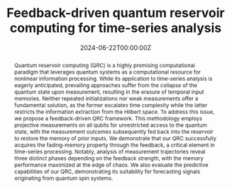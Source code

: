 ---
title: "Feedback-driven quantum reservoir computing for time-series analysis"
authors:
- admin
- Keisuke Fujii
- Naoki Yamamoto
date: "2024-06-22T00:00:00Z"
doi: "10.48550/arXiv.2406.15783"

# Schedule page publish date (NOT publication's date).
# publishDate: "2017-01-01T00:00:00Z"

# Publication type.
# Accepts a single type but formatted as a YAML list (for Hugo requirements).
# Enter a publication type from the CSL standard.
publication_types: ["preprint"]

# Publication name and optional abbreviated publication name.
publication: "arXiv"
publication_short: "arXiv preprint arXiv:2406.15783"

abstract: Quantum reservoir computing (QRC) is a highly promising computational paradigm that leverages quantum systems as a computational resource for nonlinear information processing. While its application to time-series analysis is eagerly anticipated, prevailing approaches suffer from the collapse of the quantum state upon measurement, resulting in the erasure of temporal input memories. Neither repeated initializations nor weak measurements offer a fundamental solution, as the former escalates time complexity while the latter restricts the information extraction from the Hilbert space. To address this issue, we propose a feedback-driven QRC framework. This methodology employs projective measurements on all qubits for unrestricted access to the quantum state, with the measurement outcomes subsequently fed back into the reservoir to restore the memory of prior inputs. We demonstrate that our QRC successfully acquires the fading-memory property through the feedback, a critical element in time-series processing. Notably, analysis of measurement trajectories reveal three distinct phases depending on the feedback strength, with the memory performance maximized at the edge of chaos. We also evaluate the predictive capabilities of our QRC, demonstrating its suitability for forecasting signals originating from quantum spin systems. 

# Summary. An optional shortened abstract.
#summary: Lorem ipsum dolor sit amet, consectetur adipiscing elit. Duis posuere tellus ac convallis placerat. Proin tincidunt magna sed ex sollicitudin condimentum.

tags:
- Quantum Reservoir Computing
- Reservoir Computing
featured: false

# links:
# - name: ""
#   url: ""
url_pdf: https://arxiv.org/pdf/2406.15783v1
url_code: ''
url_dataset: ''
url_poster: ''
url_project: ''
url_slides: ''
url_source: ''
url_video: ''

# Featured image
# To use, add an image named `featured.jpg/png` to your page's folder. 
image:
  caption: ''
  focal_point: ""
  preview_only: false

# Associated Projects (optional).
#   Associate this publication with one or more of your projects.
#   Simply enter your project's folder or file name without extension.
#   E.g. `internal-project` references `content/project/internal-project/index.md`.
#   Otherwise, set `projects: []`.
projects: []

# Slides (optional).
#   Associate this publication with Markdown slides.
#   Simply enter your slide deck's filename without extension.
#   E.g. `slides: "example"` references `content/slides/example/index.md`.
#   Otherwise, set `slides: ""`.

# slides: example
---